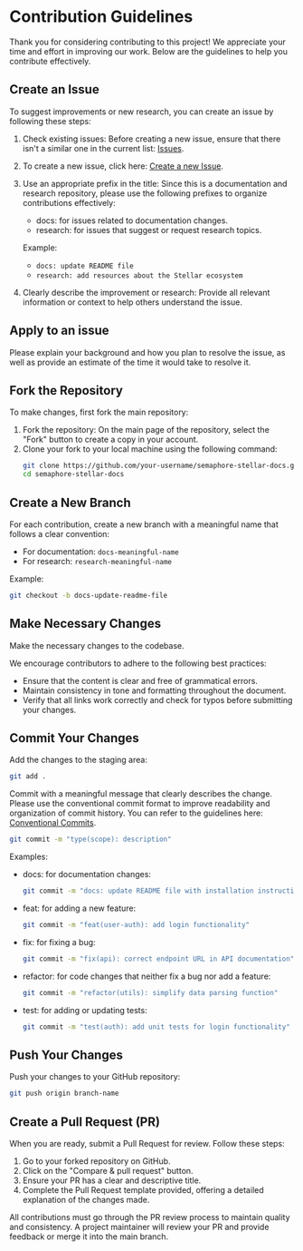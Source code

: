 # Contribution Guidelines

Thank you for considering contributing to this project! We appreciate your time and effort in improving our work. Below are the guidelines to help you contribute effectively.

## Create an Issue

To suggest improvements or new research, you can create an issue by following these steps:

1. Check existing issues: Before creating a new issue, ensure that there isn't a similar one in the current list: [Issues](https://github.com/ZencypherSolutions/semaphore-stellar-docs/issues).
2. To create a new issue, click here: [Create a new Issue](https://github.com/ZencypherSolutions/semaphore-stellar-docs/issues/new).
3. Use an appropriate prefix in the title: Since this is a documentation and research repository, please use the following prefixes to organize contributions effectively:
   - docs: for issues related to documentation changes.
   - research: for issues that suggest or request research topics.

   Example: 
   - `docs: update README file`
   - `research: add resources about the Stellar ecosystem`
   
4. Clearly describe the improvement or research: Provide all relevant information or context to help others understand the issue.

## Apply to an issue

Please explain your background and how you plan to resolve the issue, as well as provide an estimate of the time it would take to resolve it.

## Fork the Repository

To make changes, first fork the main repository:

1. Fork the repository: On the main page of the repository, select the "Fork" button to create a copy in your account.
2. Clone your fork to your local machine using the following command:
   ```bash
   git clone https://github.com/your-username/semaphore-stellar-docs.git
   cd semaphore-stellar-docs
   ```

## Create a New Branch

For each contribution, create a new branch with a meaningful name that follows a clear convention:

- For documentation: `docs-meaningful-name`
- For research: `research-meaningful-name`

Example:
   ```bash
   git checkout -b docs-update-readme-file
   ```

## Make Necessary Changes

Make the necessary changes to the codebase.

We encourage contributors to adhere to the following best practices:

- Ensure that the content is clear and free of grammatical errors.
- Maintain consistency in tone and formatting throughout the document.
- Verify that all links work correctly and check for typos before submitting your changes.

## Commit Your Changes

Add the changes to the staging area:
   ```bash
   git add .
   ```
Commit with a meaningful message that clearly describes the change. Please use the conventional commit format to improve readability and organization of commit history. You can refer to the guidelines here: [Conventional Commits](https://www.conventionalcommits.org/).
   ```bash
   git commit -m "type(scope): description"
   ```
Examples:
- docs: for documentation changes:
   ```bash
   git commit -m "docs: update README file with installation instructions"
   ```
- feat: for adding a new feature:
   ```bash
   git commit -m "feat(user-auth): add login functionality"
   ```
- fix: for fixing a bug:
   ```bash
   git commit -m "fix(api): correct endpoint URL in API documentation"
   ```
- refactor: for code changes that neither fix a bug nor add a feature:
   ```bash
   git commit -m "refactor(utils): simplify data parsing function"
   ```
- test: for adding or updating tests:
   ```bash
   git commit -m "test(auth): add unit tests for login functionality"
   ```


## Push Your Changes

Push your changes to your GitHub repository:
   ```bash
   git push origin branch-name
   ```

## Create a Pull Request (PR)

When you are ready, submit a Pull Request for review. Follow these steps:

1. Go to your forked repository on GitHub.
2. Click on the "Compare & pull request" button.
3. Ensure your PR has a clear and descriptive title.
4. Complete the Pull Request template provided, offering a detailed explanation of the changes made.

All contributions must go through the PR review process to maintain quality and consistency. A project maintainer will review your PR and provide feedback or merge it into the main branch.